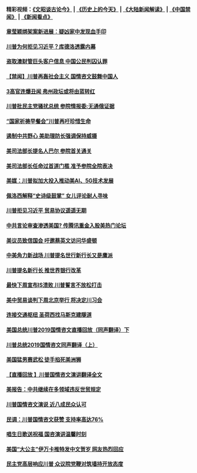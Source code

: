 #### 精彩视频：[《文昭谈古论今》](http://45.32.25.56/wenzhao) | [《历史上的今天》](http://45.32.25.56/today-in-history) | [《大陆新闻解读》](http://45.32.25.56/ntdtv-comedy) | [《中国禁闻》](http://45.32.25.56/ntdtv-news) | [《新闻看点》](http://45.32.25.56/news-insight) 

 #### [章莹颖绑架案新进展︰疑凶家中发现血手印](../pages/prog203/a102507282.md?t=02090031?t=02082131?t=02081831?t=02081531?t=02081331) 

#### [川普为何拒见习近平？库德洛透露内幕](../pages/prog203/a102507187.md?t=02090031?t=02082131?t=02081831?t=02081531?t=02081331) 

#### [盗取澳财管巨头客户信息 中国公民判囚认罪](../pages/prog203/a102507084.md?t=02090031?t=02082131?t=02081831?t=02081531?t=02081331) 

#### [【禁闻】川普再轰社会主义 国情咨文鼓舞中国人](../pages/prog203/a102507077.md?t=02090031?t=02082131?t=02081831?t=02081531?t=02081331) 

#### [3高官连爆丑闻 弗州政坛或将由蓝转红](../pages/prog203/a102506962.md?t=02090031?t=02082131?t=02081831?t=02081531?t=02081331) 

#### [川普批民主党骚扰总统 参院情报委:无通俄证据](../pages/prog203/a102507035.md?t=02090031?t=02082131?t=02081831?t=02081531?t=02081331) 

#### [“国家祈祷早餐会”川普再吁珍惜生命](../pages/prog203/a102507041.md?t=02090031?t=02082131?t=02081831?t=02081531?t=02081331) 

#### [遏制中共野心 美助理防长强调保持威摄](../pages/prog203/a102507015.md?t=02090031?t=02082131?t=02081831?t=02081531?t=02081331) 

#### [美司法部长提名人巴尔 参院首关通关](../pages/prog203/a102506997.md?t=02090031?t=02082131?t=02081831?t=02081531?t=02081331) 

#### [美司法部长任命过首道门槛 准予参院全院表决](../pages/prog203/a102506893.md?t=02090031?t=02082131?t=02081831?t=02081531?t=02081331) 

#### [美媒：川普拟加大投入推动美AI、5G技术发展](../pages/prog203/a102506873.md?t=02090031?t=02082131?t=02081831?t=02081531?t=02081331) 

#### [佩洛西解释“史诗级鼓掌” 女儿评论耐人寻味](../pages/prog203/a102506762.md?t=02090031?t=02082131?t=02081831?t=02081531?t=02081331) 

#### [川普拒见习近平 贸易协议遥遥无期](../pages/prog203/a102506831.md?t=02090031?t=02082131?t=02081831?t=02081531?t=02081331) 

#### [中共言论审查渗透美国? 传腾讯重金入股美热门论坛](../pages/prog203/a102506821.md?t=02090031?t=02082131?t=02081831?t=02081531?t=02081331) 

#### [美议员致信国会 吁邀蔡英文访问华盛顿](../pages/prog203/a102506749.md?t=02090031?t=02082131?t=02081831?t=02081531?t=02081331) 

#### [中美角力新战场 川普提名世行新行长又是鹰派](../pages/prog203/a102506708.md?t=02090031?t=02082131?t=02081831?t=02081531?t=02081331) 

#### [川普提名新行长 推世界银行改革](../pages/prog203/a102506714.md?t=02090031?t=02082131?t=02081831?t=02081531?t=02081331) 

#### [最快下周宣布IS溃败 川普誓言不放松打击](../pages/prog203/a102506705.md?t=02090031?t=02082131?t=02081831?t=02081531?t=02081331) 

#### [美中贸易谈判下周北京举行 将决定川习会](../pages/prog203/a102506699.md?t=02090031?t=02082131?t=02081831?t=02081531?t=02081331) 

#### [连接交通枢纽 圣荷西找马斯克建隧道](../pages/prog203/a102506669.md?t=02090031?t=02082131?t=02081831?t=02081531?t=02081331) 

#### [美国总统川普2019国情咨文直播回放（同声翻译）下](../pages/prog203/a102506526.md?t=02090031?t=02082131?t=02081831?t=02081531?t=02081331) 

#### [川普总统2019国情咨文同声翻译（上）](../pages/prog203/a102506521.md?t=02090031?t=02082131?t=02081831?t=02081531?t=02081331) 

#### [美国猛男赛武松  徒手掐死美洲狮](../pages/prog203/a102506475.md?t=02090031?t=02082131?t=02081831?t=02081531?t=02081331) 

#### [【直播回放 】川普国情咨文演讲翻译全文](../pages/prog203/a102505805.md?t=02090031?t=02082131?t=02081831?t=02081531?t=02081331) 

#### [美报告：中共继续在多领域违反世贸规定](../pages/prog203/a102506340.md?t=02090031?t=02082131?t=02081831?t=02081531?t=02081331) 

#### [川普国情咨文演说 近八成民众认可](../pages/prog203/a102505753.md?t=02090031?t=02082131?t=02081831?t=02081531?t=02081331) 

#### [民调：川普国情咨文获赞 支持率高达76%](../pages/prog203/a102506084.md?t=02090031?t=02082131?t=02081831?t=02081531?t=02081331) 

#### [唱生日歌送祝福 国咨演讲温馨时刻](../pages/prog203/a102506023.md?t=02090031?t=02082131?t=02081831?t=02081531?t=02081331) 

#### [美国“大公主”伊万卡推特发中文贺岁 网友热烈回应](../pages/prog203/a102505967.md?t=02090031?t=02082131?t=02081831?t=02081531?t=02081331) 

#### [民主党高层响应川普 众议院党鞭对筑墙持开放态度](../pages/prog203/a102505987.md?t=02090031?t=02082131?t=02081831?t=02081531?t=02081331) 


